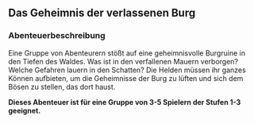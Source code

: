 ## Das Geheimnis der verlassenen Burg

### Abenteuerbeschreibung

Eine Gruppe von Abenteurern stößt auf eine geheimnisvolle Burgruine in den Tiefen des Waldes. Was ist in den verfallenen Mauern verborgen? Welche Gefahren lauern in den Schatten? Die Helden müssen ihr ganzes Können aufbieten, um die Geheimnisse der Burg zu lüften und sich dem Bösen zu stellen, das dort haust.

**Dieses Abenteuer ist für eine Gruppe von 3-5 Spielern der Stufen 1-3 geeignet.**
